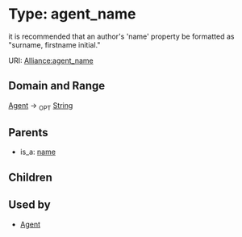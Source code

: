 
# Type: agent_name


it is recommended that an author's 'name' property be formatted as "surname, firstname initial."

URI: [Alliance:agent_name](http://alliancegenome.org/agent_name)


## Domain and Range

[Agent](Agent.md) ->  <sub>OPT</sub> [String](types/String.md)

## Parents

 *  is_a: [name](name.md)

## Children


## Used by

 * [Agent](Agent.md)

